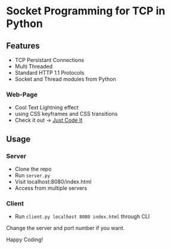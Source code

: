 # Socket Programming for TCP in Python

## Features

- TCP Persistant Connections
- Multi Threaded
- Standard HTTP 1.1 Protocols
- Socket and Thread modules from Python

### Web-Page

- Cool Text Lightning effect
- using CSS keyframes and CSS transitions
- Check it out -> [Just Code It](https://sandeepgangaram.github.io/socket-python/)

## Usage

### Server

- Clone the repo
- Run `server.py`
- Visit localhost:8080/index.html
- Access from multiple servers

### Client

- Run `client.py localhost 8080 index.html` through CLI

Change the server and port number if you want.

Happy Coding!
